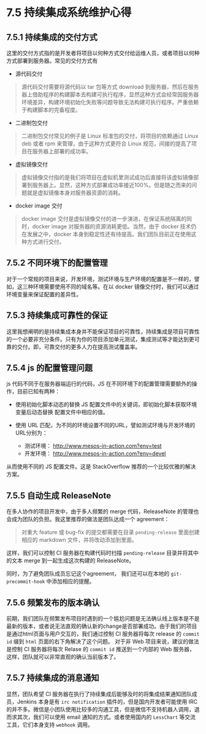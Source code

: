 # 7.5 持续集成系统维护心得

## 7.5.1 持续集成的交付方式

这里的交付方式指的是开发者将项目以何种方式交付给运维人员，或者项目以何种方式部署到服务器。常见的交付方式有

* 源代码交付
> 源代码交付需要将源代码以 tar 包等方式 download 到服务器，然后在服务器上借助程序的构建脚本去构建可执行程序，显然这种方式会经常因服务器环境差异，构建环境初始化失败等问题导致无法构建可执行程序。严重依赖于构建脚本的完备程度。
* 二进制包交付
> 二进制包交付常见的例子是 Linux 标准包的交付，将项目的依赖通过 Linux deb 或者 rpm 来管理，由于这种方式更符合 Linux 规范，间接的提高了项目在服务器上部署的成功率。
* 虚拟镜像交付
> 虚拟镜像交付指的是我们将项目在虚拟机里测试成功后直接将该虚拟镜像部署到服务器上。显然，这种方式部署成功率接近100%。但是随之而来的问题就是虚拟镜像本身对服务器资源的消耗。
* docker image 交付
> docker image 交付是虚拟镜像交付的进一步演进，在保证系统隔离的同时，docker image 对服务器的资源消耗更低。当然，由于 docker 技术仍在发展之中，docker 本身到稳定性还有待提高。我们团队目前正在使用这种方式进行交付。

## 7.5.2 不同环境下的配置管理

对于一个常规的项目来说，开发环境，测试环境与生产环境的配置是不一样的，譬如，这三种环境需要使用不同的域名等。在以 docker 镜像交付时，我们可以通过环境变量来保证配置的差异性。

## 7.5.3 持续集成可靠性的保证

这里我想阐明的是持续集成本身并不能保证项目的可靠性，持续集成是项目可靠性的一个必要非充分条件。只有为你的项目添加单元测试，集成测试等才能达到更可靠的交付。即，可靠交付的更多人力在提高测试覆盖率。

## 7.5.4 js 的配置管理问题

js 代码不同于在服务器端运行的代码，JS 在不同环境下的配置管理需要额外的操作，目前已知有两种：

* 使用初始化脚本动态的替换 JS 配置文件中的关键词，即初始化脚本获取环境变量后动态替换 配置文件中相应的值。
* 使用 URL 匹配，为不同的环境设置不同的URL，譬如测试环境与开发环境的URL分别为：
 
  * 测试环境： http://www.mesos-in-action.com?env=test
  * 开发环境： http://www.mesos-in-action.com?env=devel

从而使用不同的 JS 配置文件。这是 StackOverflow 推荐的一个比较优雅的解决方案。

## 7.5.5 自动生成 ReleaseNote

在多人协作的项目开发中，由于多人频繁的 merge 代码，ReleaseNote 的管理也会成为团队的负担。我这里推荐的做法是团队达成一个 agreement：
>对重大 feature 或 bug-fix 的提交都需要在目录 `pending-release` 里面创建相应的 markdown 文件，并将改动添加到里面。

这样，我们可以控制 CI 服务器在构建代码时扫描 `pending-release` 目录并将其中的文本 merge 到一起生成这次构建的 ReleaseNote。

同时，为了避免团队成员忘记这个agreement， 我们还可以在本地的 `git-precommit-hook` 中添加相应的提醒。

## 7.5.6 频繁发布的版本确认

前期，我们团队在频繁发布项目时遇到的一个尴尬问题是无法确认线上版本是不是最新的版本，或者说无法直观的确认新的change是否部署成功。由于我们的项目是通过html页面与用户交互的，我们通过控制 CI 服务器将每次 release 的 `commit id` 缀到 `html` 页面的右下角解决了这个问题。 对于非 Web 项目来说，建议的做法是控制 CI 服务器将每次 Relase 的 `commit id` 推送到一个内部的 Web 服务器，这样，团队就可以非常直观的确认当前版本了。 

## 7.5.7 持续集成的消息通知

显然，团队希望 CI 服务器在执行了持续集成后能够及时的将集成结果通知团队成员，Jenkins 本身是有 `irc notification` 插件的，但是国内开发者可能使用 IRC 的并不多。微信是小团队使用比较多的沟通工具，但是微信不支持机器人调用，退而求其次，我们可以使用 email 通知的方式。或者使用国内的 `LessChart` 等交流工具，它们本身支持 `webhook` 调用。
